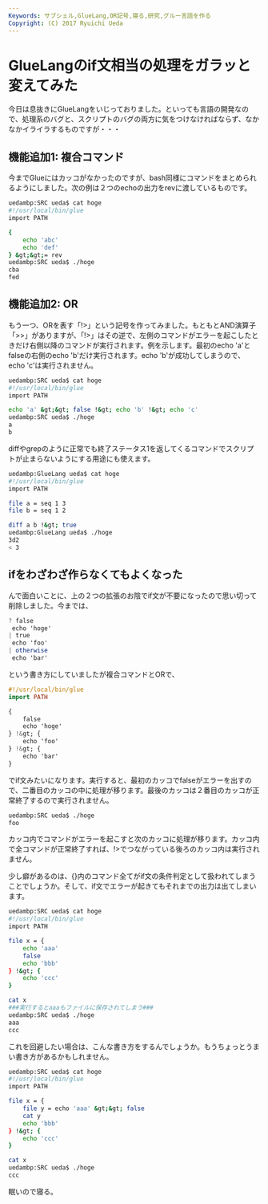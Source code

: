 ```yaml
---
Keywords: サブシェル,GlueLang,OR記号,寝る,研究,グルー言語を作る
Copyright: (C) 2017 Ryuichi Ueda
---
```


# GlueLangのif文相当の処理をガラッと変えてみた
今日は息抜きにGlueLangをいじっておりました。といっても言語の開発なので、処理系のバグと、スクリプトのバグの両方に気をつけなければならず、なかなかイライラするものですが・・・

<h2>機能追加1: 複合コマンド</h2>

<!--more-->
今までGlueにはカッコがなかったのですが、bash同様にコマンドをまとめられるようにしました。次の例は２つのechoの出力をrevに渡しているものです。

```bash
uedambp:SRC ueda$ cat hoge 
#!/usr/local/bin/glue
import PATH

{
	echo 'abc'
	echo 'def'
} &gt;&gt;= rev
uedambp:SRC ueda$ ./hoge 
cba
fed
```

<h2>機能追加2: OR</h2>

もう一つ、ORを表す「!>」という記号を作ってみました。もともとAND演算子「>>」がありますが、「!>」はその逆で、左側のコマンドがエラーを起こしたときだけ右側以降のコマンドが実行されます。例を示します。最初のecho 'a'とfalseの右側のecho 'b'だけ実行されます。echo 'b'が成功してしまうので、echo 'c'は実行されません。

```bash
uedambp:SRC ueda$ cat hoge 
#!/usr/local/bin/glue
import PATH

echo 'a' &gt;&gt; false !&gt; echo 'b' !&gt; echo 'c'
uedambp:SRC ueda$ ./hoge 
a
b
```

diffやgrepのように正常でも終了ステータス1を返してくるコマンドでスクリプトが止まらないようにする用途にも使えます。

```bash
uedambp:GlueLang ueda$ cat hoge 
#!/usr/local/bin/glue
import PATH

file a = seq 1 3
file b = seq 1 2

diff a b !&gt; true
uedambp:GlueLang ueda$ ./hoge 
3d2
< 3
```

<h2>ifをわざわざ作らなくてもよくなった</h2>

んで面白いことに、上の２つの拡張のお陰でif文が不要になったので思い切って削除しました。今までは、

```hs
? false
 echo 'hoge'
| true
 echo 'foo'
| otherwise
 echo 'bar'
```

という書き方にしていましたが複合コマンドとORで、

```hs
#!/usr/local/bin/glue
import PATH

{
	false
	echo 'hoge'
} !&gt; {
	echo 'foo'
} !&gt; {
	echo 'bar'
}
```

でif文みたいになります。実行すると、最初のカッコでfalseがエラーを出すので、二番目のカッコの中に処理が移ります。最後のカッコは２番目のカッコが正常終了するので実行されません。

```bash
uedambp:SRC ueda$ ./hoge 
foo
```

カッコ内でコマンドがエラーを起こすと次のカッコに処理が移ります。カッコ内で全コマンドが正常終了すれば、!>でつながっている後ろのカッコ内は実行されません。

少し癖があるのは、{}内のコマンド全てがif文の条件判定として扱われてしまうことでしょうか。そして、if文でエラーが起きてもそれまでの出力は出てしまいます。

```bash
uedambp:SRC ueda$ cat hoge 
#!/usr/local/bin/glue
import PATH

file x = {
	echo 'aaa'
	false
	echo 'bbb'
} !&gt; {
	echo 'ccc'
}

cat x
###実行するとaaaもファイルに保存されてしまう###
uedambp:SRC ueda$ ./hoge 
aaa
ccc
```

これを回避したい場合は、こんな書き方をするんでしょうか。もうちょっとうまい書き方があるかもしれません。

```bash
uedambp:SRC ueda$ cat hoge 
#!/usr/local/bin/glue
import PATH

file x = {
	file y = echo 'aaa' &gt;&gt; false
	cat y
	echo 'bbb'
} !&gt; {
	echo 'ccc'
}

cat x
uedambp:SRC ueda$ ./hoge 
ccc
```


眠いので寝る。
